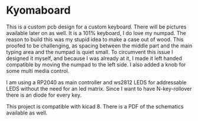 # Kyomaboard

This is a custom pcb design for a custom keyboard. There will be pictures available later on as well.
It is a 101% keyboard, I do love my numpad. The reason to build this was my stupid idea to make a case out of wood.
This proofed to be challenging, as spacing between the middle part and the main typing area and the numpad is quiet small.
To circumvent this issue I designed it myself, and because I was already at it, I made it left handed compatible by moving the numpad to the left side.
I also added a knob for some multi media control.

I am using a RP2040 as main controller and ws2812 LEDS for addressable LEDS without the need for an led matrix.
Since I want to have N-key-rollover there is an diode for every key.


This project is compatible with kicad 8. There is a PDF of the schematics available as well.

